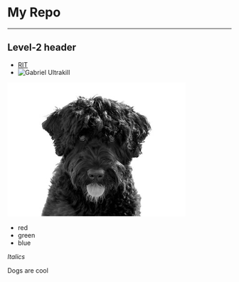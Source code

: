 # My Repo

------

## Level-2 header

- [RIT](https://www.rit.edu/)
- ![Gabriel Ultrakill](https://github.com/user-attachments/assets/0897e2f4-c25e-44c6-a469-50be9edaff47)

![Cassie](folder/cassie.jpg)
- red
- green
- blue

*Italics*

Dogs are cool
